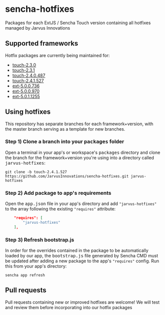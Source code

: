 # sencha-hotfixes

Packages for each ExtJS / Sencha Touch version containing all hotfixes managed by Jarvus Innovations

## Supported frameworks
Hotfix packages are currently being maintained for:

- [touch-2.3.0](https://github.com/JarvusInnovations/sencha-hotfixes/tree/touch-2.3.0)
- [touch-2.3.1](https://github.com/JarvusInnovations/sencha-hotfixes/tree/touch-2.3.1)
- [touch-2.4.0.487](https://github.com/JarvusInnovations/sencha-hotfixes/tree/touch-2.4.0.487)
- [touch-2.4.1.527](https://github.com/JarvusInnovations/sencha-hotfixes/tree/touch-2.4.1.527)
- [ext-5.0.0.736](https://github.com/JarvusInnovations/sencha-hotfixes/tree/ext-5.0.0.736)
- [ext-5.0.0.970](https://github.com/JarvusInnovations/sencha-hotfixes/tree/ext-5.0.0.970)
- [ext-5.0.1.1255](https://github.com/JarvusInnovations/sencha-hotfixes/tree/ext-5.0.1.1255)

## Using hotfixes
This repository has separate branches for each framework+version, with the master branch serving as a template for new branches.

### Step 1) Clone a branch into your <kbd>packages</kbd> folder
Open a terminal in your app's or workspace's <kbd>packages</kbd> directory and clone the branch for the framework+version you're using into a directory called <kbd>jarvus-hotfixes</kbd>:

  `git clone -b touch-2.4.1.527 https://github.com/JarvusInnovations/sencha-hotfixes.git jarvus-hotfixes`

### Step 2) Add package to app's requirements
Open the <kbd>app.json</kbd> file in your app's directory and add `"jarvus-hotfixes"` to the array following the existing `"requires"` attribute:

```json
    "requires": [
        "jarvus-hotfixes"
    ],
```

### Step 3) Refresh bootstrap.js
In order for the overrides contained in the package to be automatically loaded by our app, the <kbd>bootstrap.js</kbd> file generated by Sencha CMD must be updated after adding a new package to the app's `"requires"` config. Run this from your app's directory:

  `sencha app refresh`


## Pull requests
Pull requests containing new or improved hotfixes are welcome! We will test and review them before incorporating into our hotfix packages
